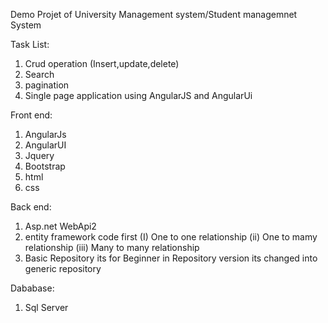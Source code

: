 Demo Projet of University Management system/Student managemnet System

Task List:

1. Crud operation (Insert,update,delete)
2. Search
3. pagination
4. Single page application using AngularJS and AngularUi

Front end:

1. AngularJs
2. AngularUI
3. Jquery
4. Bootstrap
5. html
6. css

Back end:

1. Asp.net WebApi2
2. entity framework code first (I) One to one relationship (ii) One to mamy relationship (iii) Many to many relationship
3. Basic Repository its for Beginner in Repository version its changed into generic repository

Dababase: 

1. Sql Server
